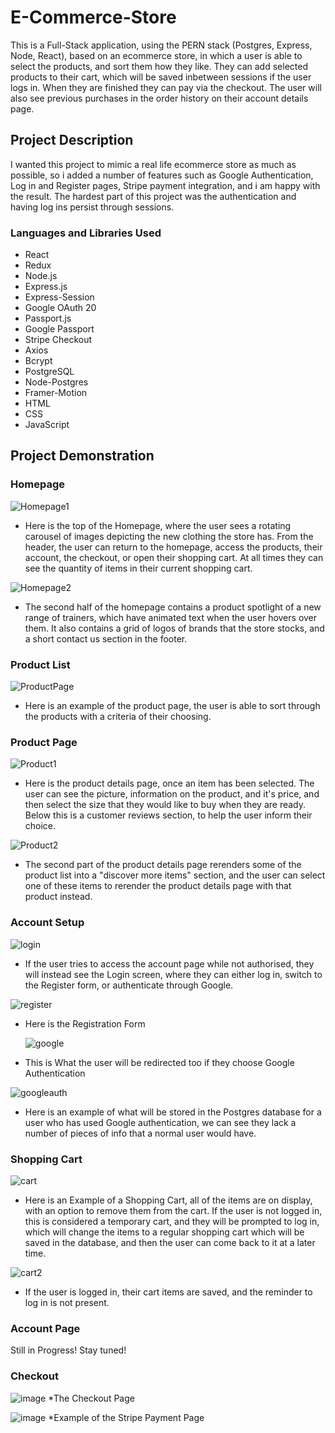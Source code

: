 # E-Commerce-Store
This is a Full-Stack application, using the PERN stack (Postgres, Express, Node, React), based on an ecommerce store, 
in which a user is able to select the products, and sort them how they like. They can add selected products to their
cart, which will be saved inbetween sessions if the user logs in. When they are finished they can pay via the checkout.
The user will also see previous purchases in the order history on their account details page.

## Project Description
I wanted this project to mimic a real life ecommerce store as much as possible, so i added a number of features such as
Google Authentication, Log in and Register pages, Stripe payment integration, and i am happy with the result.
The hardest part of this project was the authentication and having log ins persist through sessions.

### Languages and Libraries Used
* React
* Redux
* Node.js
* Express.js
* Express-Session
* Google OAuth 20
* Passport.js
* Google Passport
* Stripe Checkout
* Axios
* Bcrypt
* PostgreSQL
* Node-Postgres
* Framer-Motion
* HTML
* CSS
* JavaScript

## Project Demonstration

### Homepage

![Homepage1](https://github.com/user-attachments/assets/b089a8b9-8189-4bed-b3c6-011731709f3b)

* Here is the top of the Homepage, where the user sees a rotating carousel of images depicting the new clothing the store has. From the header, the user
can return to the homepage, access the products, their account, the checkout, or open their shopping cart. At all times they can see the quantity of 
items in their current shopping cart.

![Homepage2](https://github.com/user-attachments/assets/cd8ced89-cb24-41fe-b356-3237238b20bf)

* The second half of the homepage contains a product spotlight of a new range of trainers, which have animated text when the user hovers over them. It also 
contains a grid of logos of brands that the store stocks, and a short contact us section in the footer.

### Product List

![ProductPage](https://github.com/user-attachments/assets/299f5142-211b-4d5b-8e7e-a976f1b52d2a)

* Here is an example of the product page, the user is able to sort through the products with a criteria of their choosing.

### Product Page

![Product1](https://github.com/user-attachments/assets/87186a31-049c-414c-b202-ba1121b622fb)

* Here is the product details page, once an item has been selected. The user can see the picture, information on the product, and it's price, and then select
the size that they would like to buy when they are ready. Below this is a customer reviews section, to help the user inform their choice.

![Product2](https://github.com/user-attachments/assets/1d7b2976-48cd-40ff-b34f-8bf2a97d1d67)

* The second part of the product details page rerenders some of the product list into a "discover more items" section, and the user can select one of these items
to rerender the product details page with that product instead.

### Account Setup

![login](https://github.com/user-attachments/assets/9d9435ac-a07b-48d2-ab50-e01688cf1205)

* If the user tries to access the account page while not authorised, they will instead see the Login screen, where they can either log in, switch to the Register
form, or authenticate through Google.

![register](https://github.com/user-attachments/assets/e66a20f0-56df-4ab9-9442-0101c780844b)

* Here is the Registration Form

  ![google](https://github.com/user-attachments/assets/80a5c0fd-a6df-4fe7-aa8e-4575ca9fc578)

* This is What the user will be redirected too if they choose Google Authentication
  
![googleauth](https://github.com/user-attachments/assets/25c8ebda-e0ad-450e-a407-8864d85b2cec)

* Here is an example of what will be stored in the Postgres database for a user who has used Google authentication, we can see they lack a number of pieces of info
that a normal user would have.

### Shopping Cart

![cart](https://github.com/user-attachments/assets/542d1172-33b0-4933-b22a-0ec7443e9b60)
* Here is an Example of a Shopping Cart, all of the items are on display, with an option to remove them from the cart. If the user is not logged in, this is considered a temporary cart, and they will be prompted to log in, which will change the items to a regular shopping cart which will be saved in the database, and
then the user can come back to it at a later time.

![cart2](https://github.com/user-attachments/assets/54bc5563-0048-4a28-ac73-a224468932b4)
* If the user is logged in, their cart items are saved, and the reminder to log in is not present.

### Account Page
Still in Progress! Stay tuned!


### Checkout
![image](https://github.com/user-attachments/assets/084a2b71-69b4-40e7-8a79-159ab64c0b30)
*The Checkout Page

![image](https://github.com/user-attachments/assets/f98cdb66-8f0d-454a-abea-fda543208f10)
*Example of the Stripe Payment Page




